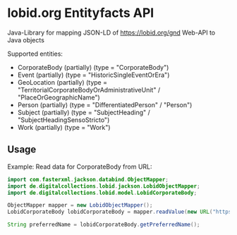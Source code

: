 # lobid.org Entityfacts API

Java-Library for mapping JSON-LD of https://lobid.org/gnd Web-API to Java objects

Supported entities:

* CorporateBody (partially) (type = "CorporateBody")
* Event (partially) (type = "HistoricSingleEventOrEra")
* GeoLocation (partially) (type = "TerritorialCorporateBodyOrAdministrativeUnit" / "PlaceOrGeographicName")
* Person (partially) (type = "DifferentiatedPerson" / "Person")
* Subject (partially) (type = "SubjectHeading" / "SubjectHeadingSensoStricto")
* Work (partially) (type = "Work")

## Usage

Example: Read data for CorporateBody from URL:

```java
import com.fasterxml.jackson.databind.ObjectMapper;
import de.digitalcollections.lobid.jackson.LobidObjectMapper;
import de.digitalcollections.lobid.model.LobidCorporateBody;

ObjectMapper mapper = new LobidObjectMapper();
LobidCorporateBody lobidCorporateBody = mapper.readValue(new URL("https://lobid.org/gnd/2031351-2.json"), LobidCorporateBody.class);

String preferredName = lobidCorporateBody.getPreferredName();
```